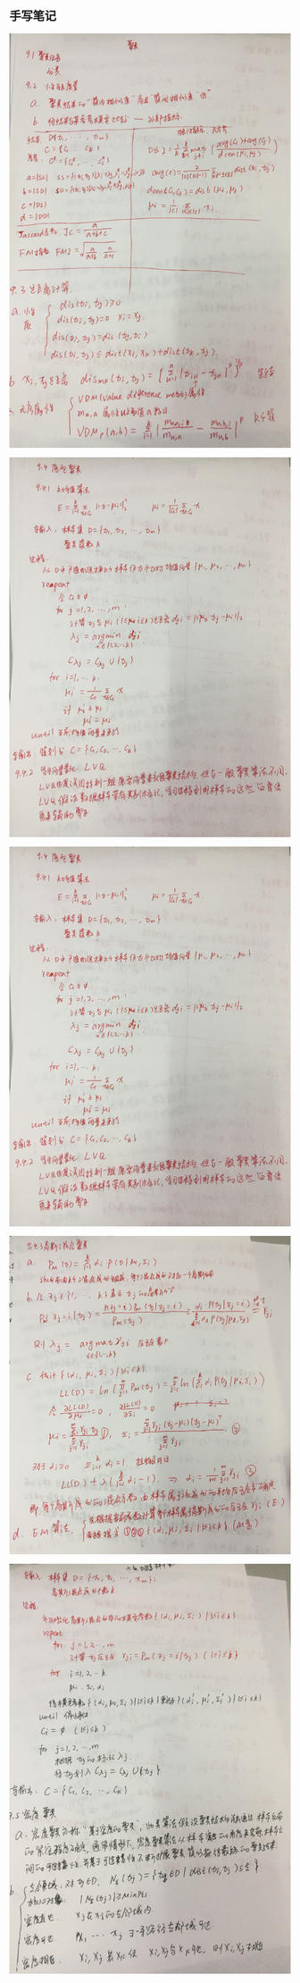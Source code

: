 ## 手写笔记

![](cluster/9.1.jpg)

![](cluster/9.2.jpg)

![](cluster/9.2.jpg)

![](cluster/9.3.jpg)

![](cluster/9.4.jpg)
